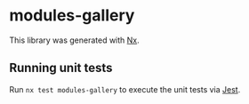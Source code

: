 # modules-gallery

This library was generated with [Nx](https://nx.dev).

## Running unit tests

Run `nx test modules-gallery` to execute the unit tests via [Jest](https://jestjs.io).
